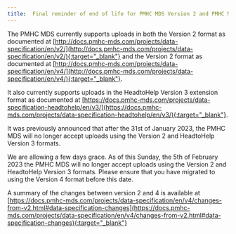 ```yaml
---
title:  Final reminder of end of life for PMHC MDS Version 2 and PMHC MDS HeadtoHelp Version 3 data specifications
---
```


The PMHC MDS currently supports uploads in both the Version 2 format as
documented at [http://docs.pmhc-mds.com/projects/data-specification/en/v2/](http://docs.pmhc-mds.com/projects/data-specification/en/v2/){:target="_blank"} and
the Version 2 format as documented at
[http://docs.pmhc-mds.com/projects/data-specification/en/v4/](http://docs.pmhc-mds.com/projects/data-specification/en/v4/){:target="_blank"}.

It also currently supports uploads in the HeadtoHelp Version 3 extension
format as documented at
[https://docs.pmhc-mds.com/projects/data-specification-headtohelp/en/v3/](https://docs.pmhc-mds.com/projects/data-specification-headtohelp/en/v3/){:target="_blank"}.

It was previously announced that after the 31st of January 2023, the PMHC MDS will no longer accept uploads using the Version 2 and HeadtoHelp Version 3 formats. 

We are allowing a few days grace. As of this Sunday, the 5th of February 2023 the PMHC MDS will no longer accept uploads using the Version 2 and HeadtoHelp Version 3 formats. Please ensure that you have migrated to using the Version 4 format before this date.

A summary of the changes between version 2 and 4 is available at
[https://docs.pmhc-mds.com/projects/data-specification/en/v4/changes-from-v2.html#data-specification-changes](https://docs.pmhc-mds.com/projects/data-specification/en/v4/changes-from-v2.html#data-specification-changes){:target="_blank"}